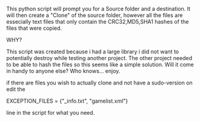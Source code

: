 This python script will prompt you for a Source folder and a destination.
It will then create a "Clone" of the source folder, however all the files are essecially text files that only contain the CRC32,MD5,SHA1 hashes of the files that were copied.

WHY?

This script was created because i had a large library i did not want to potentially destroy while testing another project.
The other project needed to be able to hash the files so this seems like a simple solution. Will it come in handy to anyone else? 
Who knows... enjoy.

if there are files you wish to actually clone and not have a sudo-version on edit the 

EXCEPTION_FILES = {"_info.txt", "gamelist.xml"}

line in the script for what you need.
